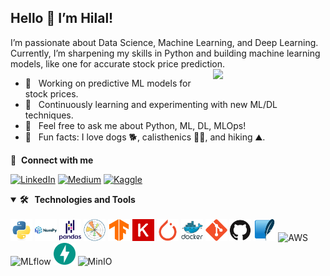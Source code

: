 ## Hello 👋 I’m Hilal!
I’m passionate about Data Science, Machine Learning, and Deep Learning. Currently, I’m sharpening my skills in Python and building machine learning models, like one for accurate stock price prediction.
<img align="right" src="https://media1.giphy.com/media/13HgwGsXF0aiGY/giphy.gif" width="180"/>
- 🔭 &nbsp; Working on predictive ML models for stock prices.
- 🌱 &nbsp; Continuously learning and experimenting with new ML/DL techniques.
- 💬 &nbsp; Feel free to ask me about Python, ML, DL, MLOps!
- 🌟 &nbsp; Fun facts: I love dogs 🐕, calisthenics 🤸🏽, and hiking ⛰️.
  
🔗 &nbsp;**Connect with me**  
<p align="left"> <a href="https://www.linkedin.com/in/hilal-alpak-98173b130/" target="_blank"><img src="https://raw.githubusercontent.com/rahuldkjain/github-profile-readme-generator/master/src/images/icons/Social/linked-in-alt.svg" alt="LinkedIn" width="35"/></a> <a href="https://medium.com/@hhilalalpak" target="_blank"><img src="https://raw.githubusercontent.com/rahuldkjain/github-profile-readme-generator/master/src/images/icons/Social/medium.svg" alt="Medium" width="35"/></a> <a href="https://www.kaggle.com/hilalalpak" target="_blank"><img src="https://raw.githubusercontent.com/rahuldkjain/github-profile-readme-generator/master/src/images/icons/Social/kaggle.svg" alt="Kaggle" width="35"/></a> </p>

<details open><summary><b>🛠️ &nbsp;&nbsp;Technologies&nbsp;and&nbsp;Tools</b></summary><br/
<p align="left"> <img src="https://raw.githubusercontent.com/devicons/devicon/master/icons/python/python-original.svg" alt="Python" width="35" /> <img src="https://raw.githubusercontent.com/devicons/devicon/master/icons/numpy/numpy-original-wordmark.svg" alt="NumPy" width="35" /> <img src="https://raw.githubusercontent.com/devicons/devicon/master/icons/pandas/pandas-original-wordmark.svg" alt="Pandas" width="35" /> <img src="https://raw.githubusercontent.com/devicons/devicon/master/icons/matplotlib/matplotlib-original.svg" alt="Matplotlib" width="35" /> <img src="https://raw.githubusercontent.com/devicons/devicon/master/icons/tensorflow/tensorflow-original.svg" alt="TensorFlow" width="35" /> <img src="https://raw.githubusercontent.com/devicons/devicon/master/icons/keras/keras-original.svg" alt="Keras" width="35" /> <img src="https://raw.githubusercontent.com/devicons/devicon/master/icons/pytorch/pytorch-original.svg" alt="PyTorch" width="35" /> <img src="https://raw.githubusercontent.com/devicons/devicon/master/icons/docker/docker-original-wordmark.svg" alt="Docker" width="35" /> <img src="https://raw.githubusercontent.com/devicons/devicon/master/icons/git/git-original.svg" alt="Git" width="35" /> <img src="https://raw.githubusercontent.com/devicons/devicon/master/icons/github/github-original.svg" alt="GitHub" width="35" /> <img src="https://raw.githubusercontent.com/devicons/devicon/master/icons/sqlite/sqlite-original.svg" alt="SQL" width="35" /> <img src="https://raw.githubusercontent.com/devicons/devicon/master/icons/aws/aws-original.svg" alt="AWS" width="35" /> <img src="https://user-images.githubusercontent.com/17848490/219058675-ae83b435-7432-4628-8f08-86e7a29d8fb4.svg" alt="MLflow" width="35" /> <img src="https://raw.githubusercontent.com/devicons/devicon/master/icons/fastapi/fastapi-original.svg" alt="FastAPI" width="35" /> <img src="https://min.io/resources/img/logo/MINIO_wordmark.png" alt="MinIO" width="35" /> </p>
